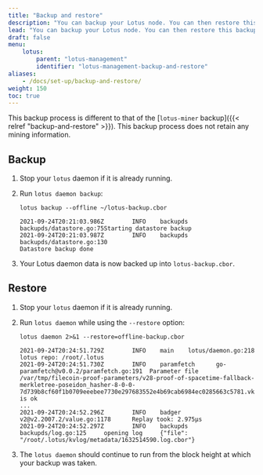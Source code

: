```yaml
---
title: "Backup and restore"
description: "You can backup your Lotus node. You can then restore this backup if something goes wrong, or you simply wish to move your Lotus node from one computer to another."
lead: "You can backup your Lotus node. You can then restore this backup if something goes wrong, or you simply wish to move your Lotus node from one computer to another."
draft: false
menu:
    lotus:
        parent: "lotus-management"
        identifier: "lotus-management-backup-and-restore"
aliases:
    - /docs/set-up/backup-and-restore/
weight: 150
toc: true
---
```


This backup process is different to that of the [`lotus-miner` backup]({{< relref "backup-and-restore" >}}). This backup process does not retain any mining information.

## Backup

1. Stop your `lotus` daemon if it is already running.
1. Run `lotus daemon backup`:

    ```shell
    lotus backup --offline ~/lotus-backup.cbor
    ```

    ```shell output
    2021-09-24T20:21:03.986Z        INFO    backupds        backupds/datastore.go:75Starting datastore backup
    2021-09-24T20:21:03.987Z        INFO    backupds        backupds/datastore.go:130
    Datastore backup done
    ```

1. Your Lotus daemon data is now backed up into `lotus-backup.cbor`.

## Restore

1. Stop your `lotus` daemon if it is already running.
1. Run `lotus daemon` while using the `--restore` option:

    ```shell
    lotus daemon 2>&1 --restore=offline-backup.cbor
    ```

    ```shell output
    2021-09-24T20:24:51.729Z        INFO    main    lotus/daemon.go:218     lotus repo: /root/.lotus
    2021-09-24T20:24:51.730Z        INFO    paramfetch      go-paramfetch@v0.0.2/paramfetch.go:191  Parameter file /var/tmp/filecoin-proof-parameters/v28-proof-of-spacetime-fallback-merkletree-poseidon_hasher-8-0-0-7d739b8cf60f1b0709eeebee7730e297683552e4b69cab6984ec0285663c5781.vk is ok
    ...
    2021-09-24T20:24:52.296Z        INFO    badger  v2@v2.2007.2/value.go:1178      Replay took: 2.975µs
    2021-09-24T20:24:52.297Z        INFO    backupds        backupds/log.go:125     opening log     {"file": "/root/.lotus/kvlog/metadata/1632514590.log.cbor"}
    ```

1. The `lotus daemon` should continue to run from the block height at which your backup was taken.
